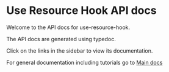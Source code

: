 # Use Resource Hook API docs

Welcome to the API docs for use-resource-hook.

The API docs are generated using typedoc.

Click on the links in the sidebar to view its documentation.

For general documentation including tutorials go to [Main docs](/)
